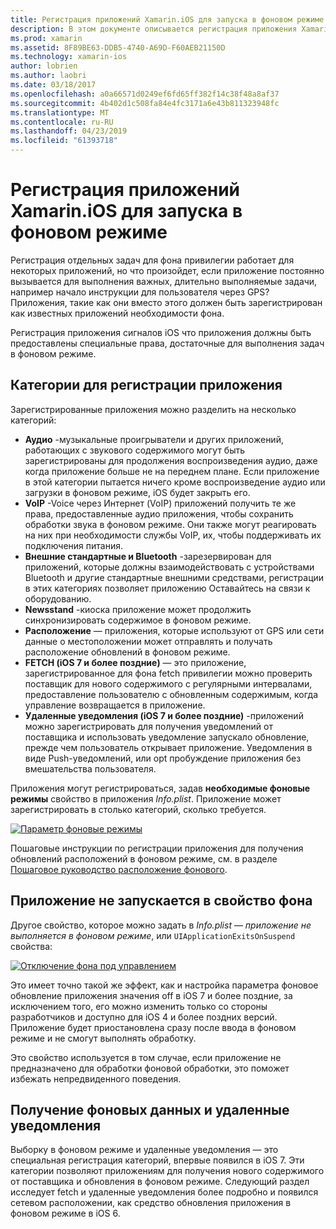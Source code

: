 ```yaml
---
title: Регистрация приложений Xamarin.iOS для запуска в фоновом режиме
description: В этом документе описывается регистрация приложения Xamarin.iOS для выполнения в фоновом режиме. В нем описывается аудио приложения, VoIP приложения, внешних стандартные и bluetooth и многое другое.
ms.prod: xamarin
ms.assetid: 8F89BE63-DDB5-4740-A69D-F60AEB21150D
ms.technology: xamarin-ios
author: lobrien
ms.author: laobri
ms.date: 03/18/2017
ms.openlocfilehash: a0a66571d0249ef6fd65ff382f14c38f48a8af37
ms.sourcegitcommit: 4b402d1c508fa84e4fc3171a6e43b811323948fc
ms.translationtype: MT
ms.contentlocale: ru-RU
ms.lasthandoff: 04/23/2019
ms.locfileid: "61393718"
---
```

# <a name="registering-xamarinios-apps-to-run-in-the-background"></a>Регистрация приложений Xamarin.iOS для запуска в фоновом режиме

Регистрация отдельных задач для фона привилегии работает для некоторых приложений, но что произойдет, если приложение постоянно вызывается для выполнения важных, длительно выполняемые задачи, например начало инструкции для пользователя через GPS? Приложения, такие как они вместо этого должен быть зарегистрирован как известных приложений необходимости фона.

Регистрация приложения сигналов iOS что приложения должны быть предоставлены специальные права, достаточные для выполнения задач в фоновом режиме.

## <a name="application-registration-categories"></a>Категории для регистрации приложения

Зарегистрированные приложения можно разделить на несколько категорий:

-  **Аудио** -музыкальные проигрыватели и других приложений, работающих с звукового содержимого могут быть зарегистрированы для продолжения воспроизведения аудио, даже когда приложение больше не на переднем плане. Если приложение в этой категории пытается ничего кроме воспроизведение аудио или загрузки в фоновом режиме, iOS будет закрыть его.
-  **VoIP** -Voice через Интернет (VoIP) приложений получить те же права, предоставленные аудио приложения, чтобы сохранить обработки звука в фоновом режиме. Они также могут реагировать на них при необходимости службы VoIP, их, чтобы поддерживать их подключения питания.
-  **Внешние стандартные и Bluetooth** -зарезервирован для приложений, которые должны взаимодействовать с устройствами Bluetooth и другие стандартные внешними средствами, регистрации в этих категориях позволяет приложению Оставайтесь на связи к оборудованию.
-  **Newsstand** -киоска приложение может продолжить синхронизировать содержимое в фоновом режиме.
-  **Расположение** — приложения, которые используют от GPS или сети данные о местоположении может отправлять и получать расположение обновлений в фоновом режиме.
-  **FETCH (iOS 7 и более поздние)** — это приложение, зарегистрированное для фона fetch привилегии можно проверить поставщик для нового содержимого с регулярными интервалами, предоставление пользователю с обновленным содержимым, когда управление возвращается в приложение.
-  **Удаленные уведомления (iOS 7 и более поздние)** -приложений можно зарегистрировать для получения уведомлений от поставщика и использовать уведомление запускало обновление, прежде чем пользователь открывает приложение. Уведомления в виде Push-уведомлений, или opt пробуждение приложения без вмешательства пользователя.


Приложения могут регистрироваться, задав **необходимые фоновые режимы** свойство в приложения *Info.plist*. Приложение может зарегистрировать в столько категорий, сколько требуется.

 [![](registering-applications-to-run-in-background-images/bgmodes.png "Параметр фоновые режимы")](registering-applications-to-run-in-background-images/bgmodes.png#lightbox)

Пошаговые инструкции по регистрации приложения для получения обновлений расположений в фоновом режиме, см. в разделе [Пошаговое руководство расположение фонового](~/ios/app-fundamentals/backgrounding/ios-backgrounding-walkthroughs/location-walkthrough.md).

## <a name="application-does-not-run-in-background-property"></a>Приложение не запускается в свойство фона

Другое свойство, которое можно задать в *Info.plist* — *приложение не выполняется в фоновом режиме*, или `UIApplicationExitsOnSuspend` свойства:

 [![](registering-applications-to-run-in-background-images/plist.png "Отключение фона под управлением")](registering-applications-to-run-in-background-images/plist.png#lightbox)

Это имеет точно такой же эффект, как и настройка параметра фоновое обновление приложения значения off в iOS 7 и более поздние, за исключением того, его можно изменить только со стороны разработчиков и доступно для iOS 4 и более поздних версий. Приложение будет приостановлена сразу после ввода в фоновом режиме и не смогут выполнять обработку.

Это свойство используется в том случае, если приложение не предназначено для обработки фоновой обработки, это поможет избежать непредвиденного поведения.

## <a name="background-fetch-and-remote-notifications"></a>Получение фоновых данных и удаленные уведомления

Выборку в фоновом режиме и удаленные уведомления — это специальная регистрация категорий, впервые появился в iOS 7. Эти категории позволяют приложениям для получения нового содержимого от поставщика и обновления в фоновом режиме. Следующий раздел исследует fetch и удаленные уведомления более подробно и появился сетевом расположении, как средство обновления приложения в фоновом режиме в iOS 6.

